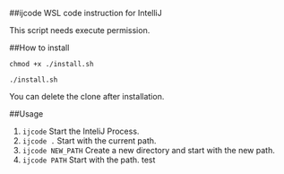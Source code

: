 ##ijcode
WSL code instruction for IntelliJ

This script needs execute permission.

##How to install 

```chmod +x ./install.sh```

```./install.sh```

You can delete the clone after installation.

##Usage
1. ```ijcode``` Start the InteliJ Process.
2. ```ijcode .``` Start with the current path.
3. ```ijcode NEW_PATH``` Create a new directory and start with the new path.
4. ```ijcode PATH``` Start with the path.
test
